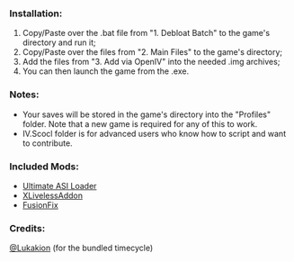 ### Installation:

1. Copy/Paste over the .bat file from "1. Debloat Batch" to the game's directory and run it;
2. Copy/Paste over the files from "2. Main Files" to the game's directory;
3. Add the files from "3. Add via OpenIV" into the needed .img archives;
4. You can then launch the game from the .exe.

### Notes:

- Your saves will be stored in the game's directory into the "Profiles" folder. Note that a new game is required for any of this to work.
- IV.Scocl folder is for advanced users who know how to script and want to contribute.

### Included Mods:

- [Ultimate ASI Loader](https://github.com/ThirteenAG/Ultimate-ASI-Loader)
- [XLivelessAddon](https://github.com/GTAmodding/XLivelessAddon)
- [FusionFix](https://github.com/ThirteenAG/GTAIV.EFLC.FusionFix)

### Credits:

[@Lukakion](https://gtaforums.com/profile/1201885-lukakion/) (for the bundled timecycle)
